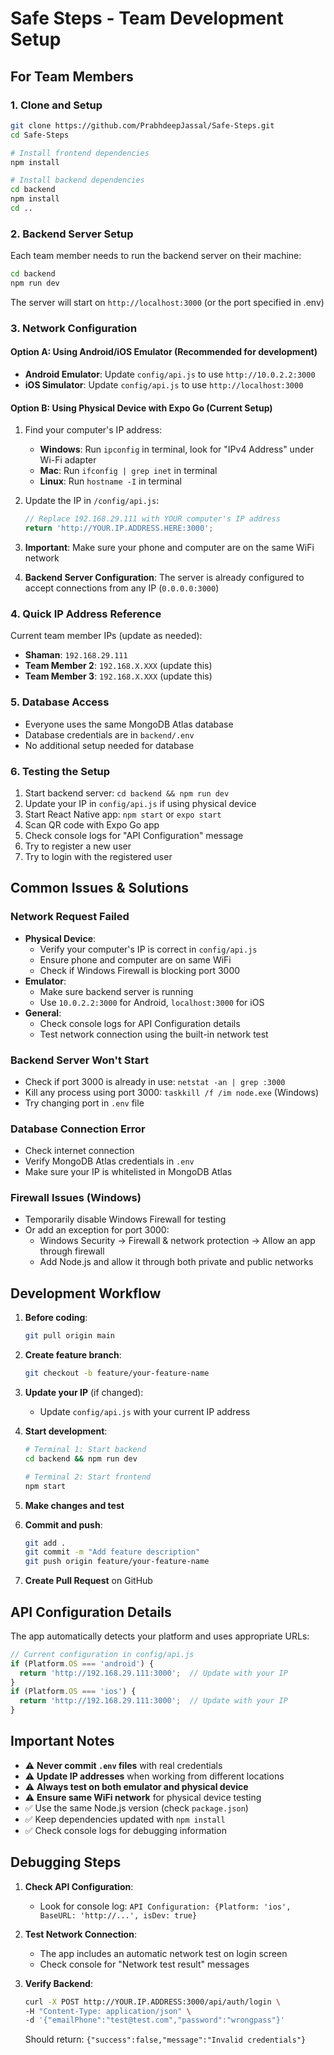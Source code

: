 # Safe Steps - Team Development Setup

## For Team Members

### 1. Clone and Setup
```bash
git clone https://github.com/PrabhdeepJassal/Safe-Steps.git
cd Safe-Steps

# Install frontend dependencies
npm install

# Install backend dependencies
cd backend
npm install
cd ..
```

### 2. Backend Server Setup

Each team member needs to run the backend server on their machine:

```bash
cd backend
npm run dev
```

The server will start on `http://localhost:3000` (or the port specified in .env)

### 3. Network Configuration

#### Option A: Using Android/iOS Emulator (Recommended for development)
- **Android Emulator**: Update `config/api.js` to use `http://10.0.2.2:3000`
- **iOS Simulator**: Update `config/api.js` to use `http://localhost:3000`

#### Option B: Using Physical Device with Expo Go (Current Setup)
1. Find your computer's IP address:
   - **Windows**: Run `ipconfig` in terminal, look for "IPv4 Address" under Wi-Fi adapter
   - **Mac**: Run `ifconfig | grep inet` in terminal
   - **Linux**: Run `hostname -I` in terminal

2. Update the IP in `/config/api.js`:
   ```javascript
   // Replace 192.168.29.111 with YOUR computer's IP address
   return 'http://YOUR.IP.ADDRESS.HERE:3000';
   ```

3. **Important**: Make sure your phone and computer are on the same WiFi network

4. **Backend Server Configuration**: The server is already configured to accept connections from any IP (`0.0.0.0:3000`)

### 4. Quick IP Address Reference
Current team member IPs (update as needed):
- **Shaman**: `192.168.29.111`
- **Team Member 2**: `192.168.X.XXX` (update this)
- **Team Member 3**: `192.168.X.XXX` (update this)

### 5. Database Access
- Everyone uses the same MongoDB Atlas database
- Database credentials are in `backend/.env`
- No additional setup needed for database

### 6. Testing the Setup
1. Start backend server: `cd backend && npm run dev`
2. Update your IP in `config/api.js` if using physical device
3. Start React Native app: `npm start` or `expo start`
4. Scan QR code with Expo Go app
5. Check console logs for "API Configuration" message
6. Try to register a new user
7. Try to login with the registered user

## Common Issues & Solutions

### Network Request Failed
- **Physical Device**: 
  - Verify your computer's IP is correct in `config/api.js`
  - Ensure phone and computer are on same WiFi
  - Check if Windows Firewall is blocking port 3000
- **Emulator**: 
  - Make sure backend server is running
  - Use `10.0.2.2:3000` for Android, `localhost:3000` for iOS
- **General**: 
  - Check console logs for API Configuration details
  - Test network connection using the built-in network test

### Backend Server Won't Start
- Check if port 3000 is already in use: `netstat -an | grep :3000`
- Kill any process using port 3000: `taskkill /f /im node.exe` (Windows)
- Try changing port in `.env` file

### Database Connection Error
- Check internet connection
- Verify MongoDB Atlas credentials in `.env`
- Make sure your IP is whitelisted in MongoDB Atlas

### Firewall Issues (Windows)
- Temporarily disable Windows Firewall for testing
- Or add an exception for port 3000:
  - Windows Security → Firewall & network protection → Allow an app through firewall
  - Add Node.js and allow it through both private and public networks

## Development Workflow

1. **Before coding**: 
   ```bash
   git pull origin main
   ```

2. **Create feature branch**: 
   ```bash
   git checkout -b feature/your-feature-name
   ```

3. **Update your IP** (if changed):
   - Update `config/api.js` with your current IP address

4. **Start development**:
   ```bash
   # Terminal 1: Start backend
   cd backend && npm run dev
   
   # Terminal 2: Start frontend
   npm start
   ```

5. **Make changes and test**

6. **Commit and push**:
   ```bash
   git add .
   git commit -m "Add feature description"
   git push origin feature/your-feature-name
   ```

7. **Create Pull Request** on GitHub

## API Configuration Details

The app automatically detects your platform and uses appropriate URLs:

```javascript
// Current configuration in config/api.js
if (Platform.OS === 'android') {
  return 'http://192.168.29.111:3000';  // Update with your IP
}
if (Platform.OS === 'ios') {
  return 'http://192.168.29.111:3000';  // Update with your IP
}
```

## Important Notes

- ⚠️ **Never commit `.env` files** with real credentials
- ⚠️ **Update IP addresses** when working from different locations
- ⚠️ **Always test on both emulator and physical device**
- ⚠️ **Ensure same WiFi network** for physical device testing
- ✅ Use the same Node.js version (check `package.json`)
- ✅ Keep dependencies updated with `npm install`
- ✅ Check console logs for debugging information

## Debugging Steps

1. **Check API Configuration**:
   - Look for console log: `API Configuration: {Platform: 'ios', BaseURL: 'http://...', isDev: true}`

2. **Test Network Connection**:
   - The app includes an automatic network test on login screen
   - Check console for "Network test result" messages

3. **Verify Backend**:
   ```bash
   curl -X POST http://YOUR.IP.ADDRESS:3000/api/auth/login \
   -H "Content-Type: application/json" \
   -d '{"emailPhone":"test@test.com","password":"wrongpass"}'
   ```
   Should return: `{"success":false,"message":"Invalid credentials"}`
